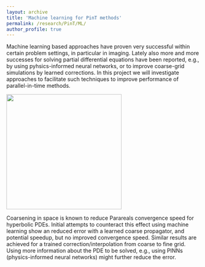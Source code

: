 ```yaml
---
layout: archive
title: 'Machine learning for PinT methods'
permalink: /research/PinT/ML/
author_profile: true
---
```



Machine learning based approaches have proven very successful within certain problem settings, in particular in imaging. Lately also more and more successes for solving partial differential equations have been reported, e.g., by using pyhsics-informed neural networks, or to improve coarse-grid simulations by learned corrections. In this project we will investigate approaches to facilitate such techniques to improve performance of parallel-in-time methods.


<p>
<img src="{{ site.url }}{{ site.baseurl }}/images/ML/parareal-coarsening-advection-centered-convergence-ML-trainedprop-unet.png" width="300" class="align-left">
</p>
Coarsening in space is known to reduce Parareals convergence speed for hyperbolic PDEs.
Initial attempts to counteract this effect using machine learning show an reduced error with a learned coarse propagator, and potential speedup, but no improved convergence speed. Similar results are achieved for a trained correction/interpolation from coarse to fine grid. Using more information about the PDE to be solved, e.g., using PINNs (physics-informed neural networks) might further reduce the error.
